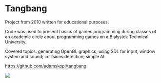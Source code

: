# Tangbang

Project from 2010 written for educational purposes.

Code was used to present basics of games programming during classes of an academic circle about programming games on a Białystok Technical University.

Covered topics: generating OpenGL graphics; using SDL for input, window system and sound; collisions detection; simple AI.

https://github.com/adamskopl/tangbang


<a href="https://www.youtube.com/watch?v=M03VRuG0qH0"><img src="https://i.ytimg.com/vi/M03VRuG0qH0/hqdefault.jpg?sqp=-oaymwEZCPYBEIoBSFXyq4qpAwsIARUAAIhCGAFwAQ==&rs=AOn4CLAtG9-_f9wcOGKGmuhpcXCcm4lYMw"></a>
